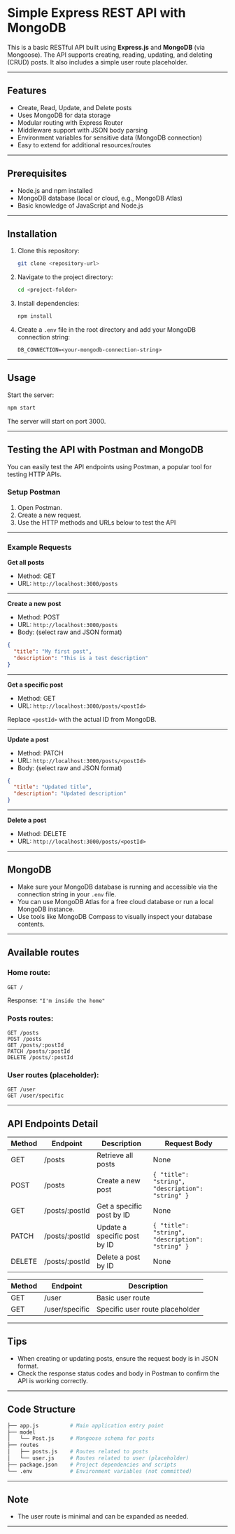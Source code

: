 
# Simple Express REST API with MongoDB

This is a basic RESTful API built using **Express.js** and **MongoDB** (via Mongoose). The API supports creating, reading, updating, and deleting (CRUD) posts. It also includes a simple user route placeholder.

---

## Features

- Create, Read, Update, and Delete posts
- Uses MongoDB for data storage
- Modular routing with Express Router
- Middleware support with JSON body parsing
- Environment variables for sensitive data (MongoDB connection)
- Easy to extend for additional resources/routes

---

## Prerequisites

- Node.js and npm installed
- MongoDB database (local or cloud, e.g., MongoDB Atlas)
- Basic knowledge of JavaScript and Node.js

---

## Installation

1. Clone this repository:

   ```bash
   git clone <repository-url>
   ```

2. Navigate to the project directory:

   ```bash
   cd <project-folder>
   ```

3. Install dependencies:

   ```bash
   npm install
   ```

4. Create a `.env` file in the root directory and add your MongoDB connection string:

   ```env
   DB_CONNECTION=<your-mongodb-connection-string>
   ```

---

## Usage

Start the server:

```bash
npm start
```

The server will start on port 3000.

---


## Testing the API with Postman and MongoDB

You can easily test the API endpoints using Postman, a popular tool for testing HTTP APIs.

### Setup Postman

1. Open Postman.
2. Create a new request.
3. Use the  HTTP methods and URLs below to test the API

---

### Example Requests

**Get all posts**

- Method: GET  
- URL: `http://localhost:3000/posts`

---

**Create a new post**

- Method: POST  
- URL: `http://localhost:3000/posts`  
- Body: (select raw and JSON format)

```json
{
  "title": "My first post",
  "description": "This is a test description"
}
```

---

**Get a specific post**

- Method: GET  
- URL: `http://localhost:3000/posts/<postId>`

Replace `<postId>` with the actual ID from MongoDB.

---

**Update a post**

- Method: PATCH  
- URL: `http://localhost:3000/posts/<postId>`  
- Body: (select raw and JSON format)

```json
{
  "title": "Updated title",
  "description": "Updated description"
}
```

---

**Delete a post**

- Method: DELETE  
- URL: `http://localhost:3000/posts/<postId>`

---

## MongoDB

- Make sure your MongoDB database is running and accessible via the connection string in your `.env` file.
- You can use MongoDB Atlas for a free cloud database or run a local MongoDB instance.
- Use tools like MongoDB Compass to visually inspect your database contents.

---

## Available routes

### Home route:

```http
GET /
```

Response: `"I'm inside the home"`

### Posts routes:

```http
GET /posts
POST /posts
GET /posts/:postId
PATCH /posts/:postId
DELETE /posts/:postId
```

### User routes (placeholder):

```http
GET /user
GET /user/specific
```

---

## API Endpoints Detail

| Method | Endpoint           | Description               | Request Body                         |
|--------|--------------------|---------------------------|------------------------------------|
| GET    | /posts             | Retrieve all posts         | None                               |
| POST   | /posts             | Create a new post          | `{ "title": "string", "description": "string" }` |
| GET    | /posts/:postId     | Get a specific post by ID  | None                               |
| PATCH  | /posts/:postId     | Update a specific post by ID | `{ "title": "string", "description": "string" }` |
| DELETE | /posts/:postId     | Delete a post by ID        | None                               |

| Method | Endpoint          | Description                 |
|--------|-------------------|-----------------------------|
| GET    | /user             | Basic user route            |
| GET    | /user/specific    | Specific user route placeholder |

---


## Tips

- When creating or updating posts, ensure the request body is in JSON format.
- Check the response status codes and body in Postman to confirm the API is working correctly.

---

## Code Structure

```bash
├── app.js          # Main application entry point
├── model
│   └── Post.js     # Mongoose schema for posts
├── routes
│   ├── posts.js    # Routes related to posts
│   └── user.js     # Routes related to user (placeholder)
├── package.json    # Project dependencies and scripts
└── .env            # Environment variables (not committed)
```

---

## Note
- The user route is minimal and can be expanded as needed.

---


